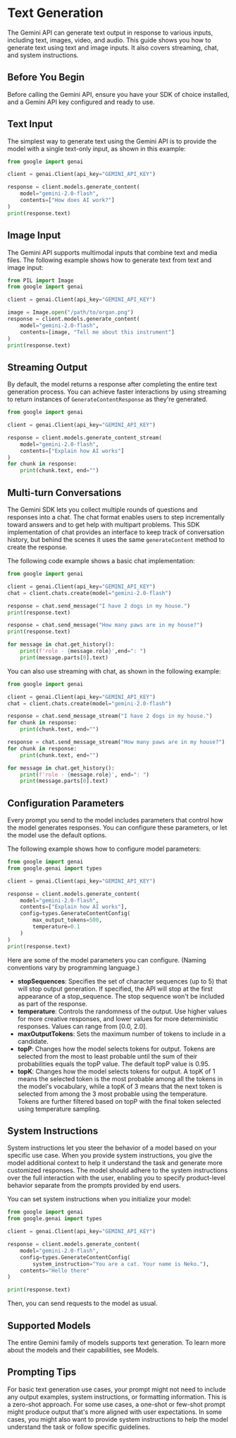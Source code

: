# Text Generation

The Gemini API can generate text output in response to various inputs, including text, images, video, and audio. This guide shows you how to generate text using text and image inputs. It also covers streaming, chat, and system instructions.

## Before You Begin

Before calling the Gemini API, ensure you have your SDK of choice installed, and a Gemini API key configured and ready to use.

## Text Input

The simplest way to generate text using the Gemini API is to provide the model with a single text-only input, as shown in this example:

```python
from google import genai

client = genai.Client(api_key="GEMINI_API_KEY")

response = client.models.generate_content(
    model="gemini-2.0-flash",
    contents=["How does AI work?"]
)
print(response.text)
```

## Image Input

The Gemini API supports multimodal inputs that combine text and media files. The following example shows how to generate text from text and image input:

```python
from PIL import Image
from google import genai

client = genai.Client(api_key="GEMINI_API_KEY")

image = Image.open("/path/to/organ.png")
response = client.models.generate_content(
    model="gemini-2.0-flash",
    contents=[image, "Tell me about this instrument"]
)
print(response.text)
```

## Streaming Output

By default, the model returns a response after completing the entire text generation process. You can achieve faster interactions by using streaming to return instances of `GenerateContentResponse` as they're generated.

```python
from google import genai

client = genai.Client(api_key="GEMINI_API_KEY")

response = client.models.generate_content_stream(
    model="gemini-2.0-flash",
    contents=["Explain how AI works"]
)
for chunk in response:
    print(chunk.text, end="")
```

## Multi-turn Conversations

The Gemini SDK lets you collect multiple rounds of questions and responses into a chat. The chat format enables users to step incrementally toward answers and to get help with multipart problems. This SDK implementation of chat provides an interface to keep track of conversation history, but behind the scenes it uses the same `generateContent` method to create the response.

The following code example shows a basic chat implementation:

```python
from google import genai

client = genai.Client(api_key="GEMINI_API_KEY")
chat = client.chats.create(model="gemini-2.0-flash")

response = chat.send_message("I have 2 dogs in my house.")
print(response.text)

response = chat.send_message("How many paws are in my house?")
print(response.text)

for message in chat.get_history():
    print(f'role - {message.role}',end=": ")
    print(message.parts[0].text)
```

You can also use streaming with chat, as shown in the following example:

```python
from google import genai

client = genai.Client(api_key="GEMINI_API_KEY")
chat = client.chats.create(model="gemini-2.0-flash")

response = chat.send_message_stream("I have 2 dogs in my house.")
for chunk in response:
    print(chunk.text, end="")

response = chat.send_message_stream("How many paws are in my house?")
for chunk in response:
    print(chunk.text, end="")

for message in chat.get_history():
    print(f'role - {message.role}', end=": ")
    print(message.parts[0].text)
```

## Configuration Parameters

Every prompt you send to the model includes parameters that control how the model generates responses. You can configure these parameters, or let the model use the default options.

The following example shows how to configure model parameters:

```python
from google import genai
from google.genai import types

client = genai.Client(api_key="GEMINI_API_KEY")

response = client.models.generate_content(
    model="gemini-2.0-flash",
    contents=["Explain how AI works"],
    config=types.GenerateContentConfig(
        max_output_tokens=500,
        temperature=0.1
    )
)
print(response.text)
```

Here are some of the model parameters you can configure. (Naming conventions vary by programming language.)

- **stopSequences**: Specifies the set of character sequences (up to 5) that will stop output generation. If specified, the API will stop at the first appearance of a stop_sequence. The stop sequence won't be included as part of the response.
- **temperature**: Controls the randomness of the output. Use higher values for more creative responses, and lower values for more deterministic responses. Values can range from [0.0, 2.0].
- **maxOutputTokens**: Sets the maximum number of tokens to include in a candidate.
- **topP**: Changes how the model selects tokens for output. Tokens are selected from the most to least probable until the sum of their probabilities equals the topP value. The default topP value is 0.95.
- **topK**: Changes how the model selects tokens for output. A topK of 1 means the selected token is the most probable among all the tokens in the model's vocabulary, while a topK of 3 means that the next token is selected from among the 3 most probable using the temperature. Tokens are further filtered based on topP with the final token selected using temperature sampling.

## System Instructions

System instructions let you steer the behavior of a model based on your specific use case. When you provide system instructions, you give the model additional context to help it understand the task and generate more customized responses. The model should adhere to the system instructions over the full interaction with the user, enabling you to specify product-level behavior separate from the prompts provided by end users.

You can set system instructions when you initialize your model:

```python
from google import genai
from google.genai import types

client = genai.Client(api_key="GEMINI_API_KEY")

response = client.models.generate_content(
    model="gemini-2.0-flash",
    config=types.GenerateContentConfig(
        system_instruction="You are a cat. Your name is Neko."),
    contents="Hello there"
)

print(response.text)
```

Then, you can send requests to the model as usual.

## Supported Models

The entire Gemini family of models supports text generation. To learn more about the models and their capabilities, see Models.

## Prompting Tips

For basic text generation use cases, your prompt might not need to include any output examples, system instructions, or formatting information. This is a zero-shot approach. For some use cases, a one-shot or few-shot prompt might produce output that's more aligned with user expectations. In some cases, you might also want to provide system instructions to help the model understand the task or follow specific guidelines.